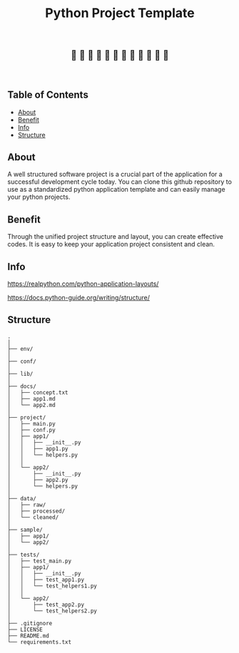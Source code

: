 <h1 align="center">Python Project Template </h1> <br>
<h2 align="center">🚀 🐍 🚀 🐍 🚀 🐍 🚀 🐍 🚀 🐍 🚀 🐍 </h2> <br>

## Table of Contents

- [About](#about)
- [Benefit](#benefit)
- [Info](#info)
- [Structure](#structure)

## About
A well structured software project is a crucial part of the application for a successful development cycle today. You can clone this github repository to use as a standardized python application template and can easily manage your python projects. 

## Benefit
 Through the unified project structure and layout, you can create effective codes. It is easy to keep your application project consistent and clean.
## Info

https://realpython.com/python-application-layouts/

https://docs.python-guide.org/writing/structure/

## Structure

    .
    │
    ├── env/
    │
    ├── conf/
    │
    ├── lib/
    │
    ├── docs/
    │   ├── concept.txt
    │   ├── app1.md
    │   └── app2.md
    │
    ├── project/
    │   ├── main.py
    │   ├── conf.py
    │   ├── app1/
    │   │   ├── __init__.py
    │   │   ├── app1.py
    │   │   └── helpers.py
    │   │
    │   └── app2/
    │       ├── __init__.py
    │       ├── app2.py
    │       └── helpers.py
    │
    ├── data/
    │   ├── raw/
    │   ├── processed/
    │   └── cleaned/
    │
    ├── sample/
    │   ├── app1/
    │   └── app2/
    │
    ├── tests/
    │   ├── test_main.py
    │   ├── app1/
    │   │   ├── __init__.py
    │   │   ├── test_app1.py
    │   │   └── test_helpers1.py
    │   │
    │   └── app2/
    │       ├── test_app2.py
    │       └── test_helpers2.py
    │
    ├── .gitignore
    ├── LICENSE
    ├── README.md
    └── requirements.txt